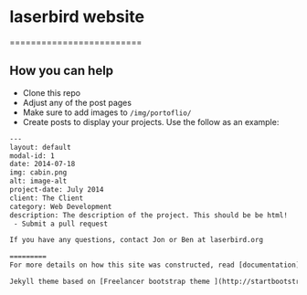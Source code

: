 # laserbird website
=========================

## How you can help
 - Clone this repo
 - Adjust any of the post pages
 - Make sure to add images to `/img/portoflio/`
 - Create posts to display your projects. Use the follow as an example:
```txt
---
layout: default
modal-id: 1
date: 2014-07-18
img: cabin.png
alt: image-alt
project-date: July 2014
client: The Client
category: Web Development
description: The description of the project. This should be be html!
 - Submit a pull request

If you have any questions, contact Jon or Ben at laserbird.org

=========
For more details on how this site was constructed, read [documentation](http://jekyllrb.com/)

Jekyll theme based on [Freelancer bootstrap theme ](http://startbootstrap.com/templates/freelancer/)
